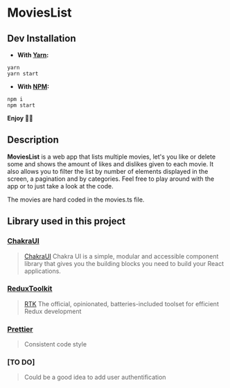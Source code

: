 # MoviesList

## Dev Installation

- **With [Yarn](https://classic.yarnpkg.com/en/docs/install/#mac-stable):**

```
yarn
yarn start
```

- **With [NPM](https://www.npmjs.com/get-npm):**

```
npm i
npm start
```

**Enjoy 🎸🎉**

## Description

**MoviesList** is a web app that lists multiple movies, let's you like or delete some and shows the amount of likes and dislikes given to each movie. It also allows you to filter the list by number of elements displayed in the screen, a pagination and by categories. Feel free to play around with the app or to just take a look at the code.

The movies are hard coded in the movies.ts file.

## Library used in this project

### [ChakraUI](https://chakra-ui.com/)

> [ChakraUI](https://chakra-ui.com/) Chakra UI is a simple, modular and accessible component library that gives you the building blocks you need to build your React applications.

### [ReduxToolkit](https://redux-toolkit.js.org/)

> [RTK](https://redux-toolkit.js.org/) The official, opinionated, batteries-included toolset for efficient Redux development

### [Prettier](https://github.com/prettier/prettier#readme)

> Consistent code style

### [TO DO]

> Could be a good idea to add user authentification
